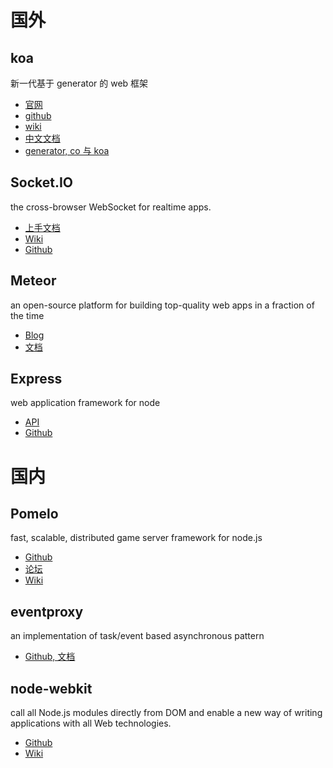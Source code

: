 国外
======

koa
------

新一代基于 generator 的 web 框架

* [官网](http://koajs.com/)
* [github](https://github.com/koajs/koa)
* [wiki](https://github.com/koajs/koa/wiki)
* [中文文档](https://github.com/turingou/koa-guide)
* [generator, co 与 koa](https://github.com/dead-horse/co-and-koa-talk)

Socket.IO
------

the cross-browser WebSocket for realtime apps.

* [上手文档](http://socket.io/#how-to-use)
* [Wiki](https://github.com/learnboost/socket.io/wiki)
* [Github](https://github.com/LearnBoost/socket.io)

Meteor
------

an open-source platform for building top-quality web apps in a fraction of the time

* [Blog](http://meteor.com/blog)
* [文档](http://docs.meteor.com/)

Express
------

web application framework for node

* [API](http://expressjs.com/api.html)
* [Github](https://github.com/visionmedia/express)

国内
======

Pomelo
------

fast, scalable, distributed game server framework for node.js

* [Github](https://github.com/NetEase/pomelo)
* [论坛](http://nodejs.netease.com/)
* [Wiki](https://github.com/NetEase/pomelo/wiki)


eventproxy
------

an implementation of task/event based asynchronous pattern

* [Github, 文档](https://github.com/JacksonTian/eventproxy)

node-webkit
------

call all Node.js modules directly from DOM and enable a new way of writing applications with all Web technologies.

* [Github](https://github.com/rogerwang/node-webkit)
* [Wiki](https://github.com/rogerwang/node-webkit/wiki)